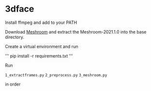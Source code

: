 # 3dface
 
Install ffmpeg and add to your PATH

Download [Meshroom](https://github.com/alicevision/meshroom/releases/tag/v2021.1.0) and extract the Meshroom-2021.1.0 into the base directory.

Create a virtual environment and run

'''
pip install -r requirements.txt
'''

Run

`1_extractframes.py`
`2_preprocess.py`
`3_meshroom.py`

in order